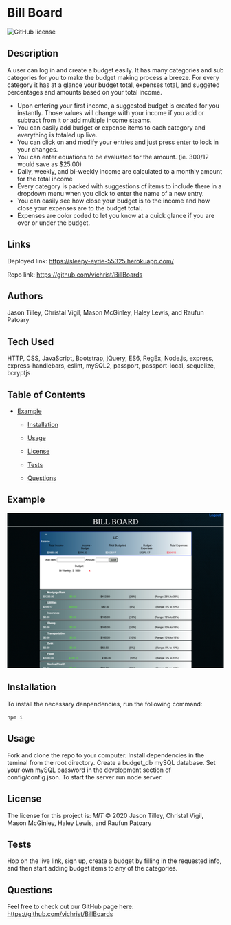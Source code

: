 # Bill Board

![GitHub license](https://img.shields.io/badge/License-MIT-blue.svg)

## Description
A user can log in and create a budget easily. It has many categories and sub categories for you to make the budget making process a breeze. For every category it has at a glance your budget total, expenses total, and suggeted percentages and amounts based on your total income. 
- Upon entering your first income, a suggested budget is created for you instantly. Those values will change with your income if you add or subtract from it or add multiple income steams.
- You can easily add budget or expense items to each category and everything is totaled up live.
- You can click on and modify your entries and just press enter to lock in your changes.
- You can enter equations to be evaluated for the amount. (ie. 300/12 would save as $25.00)
- Daily, weekly, and bi-weekly income are calculated to a monthly amount for the total income
- Every category is packed with suggestions of items to include there in a dropdown menu when you click to enter the name of a new entry. 
- You can easily see how close your budget is to the income and how close your expenses are to the budget total.
- Expenses are color coded to let you know at a quick glance if you are over or under the budget.


## Links
Deployed link: https://sleepy-eyrie-55325.herokuapp.com/

Repo link: https://github.com/vichrist/BillBoards

## Authors
Jason Tilley, Christal Vigil, Mason McGinley, Haley Lewis, and Raufun Patoary

## Tech Used
HTTP, CSS, JavaScript, Bootstrap, jQuery, ES6, RegEx, Node.js, express, express-handlebars, eslint, mySQL2, passport, passport-local, sequelize, bcryptjs

## Table of Contents
* [Example](#example)
  
  
  * [Installation](#installation)
  
  * [Usage](#usage)
  
  * [License](#license)
  
  * [Tests](#tests)
  
  * [Questions](#questions)
    

## Example
![example](./public/assets/image.png)

## Installation
To install the necessary denpendencies, run the following command:
```
npm i
```

## Usage
Fork and clone the repo to your computer. Install dependencies in the teminal from the root directory. Create a budget_db mySQL database. Set your own mySQL password in the development section of config/config.json. To start the server run node server.

## License
The license for this project is: *MIT* ©  2020 Jason Tilley, Christal Vigil, Mason McGinley, Haley Lewis, and Raufun Patoary
  
## Tests
Hop on the live link, sign up, create a budget by filling in the requested info, and then start adding budget items to any of the categories.

## Questions
Feel free to check out our GitHub page here: https://github.com/vichrist/BillBoards
  

